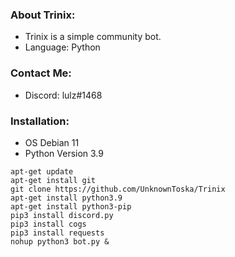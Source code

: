 ### About Trinix:
* Trinix is a simple community bot.
* Language: Python

### Contact Me:
* Discord: lulz#1468

### Installation:
- OS Debian 11
- Python Version 3.9
```
apt-get update
apt-get install git
git clone https://github.com/UnknownToska/Trinix
apt-get install python3.9
apt-get install python3-pip
pip3 install discord.py
pip3 install cogs
pip3 install requests
nohup python3 bot.py &
```
